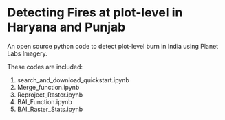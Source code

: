 # Detecting Fires at plot-level in Haryana and Punjab

An open source python code to detect plot-level burn in India using Planet Labs Imagery.

These codes are included: <br />
  1. search_and_download_quickstart.ipynb <br />
  2. Merge_function.ipynb <br />
  3. Reproject_Raster.ipynb <br />
  4. BAI_Function.ipynb <br />
  5. BAI_Raster_Stats.ipynb <br />
